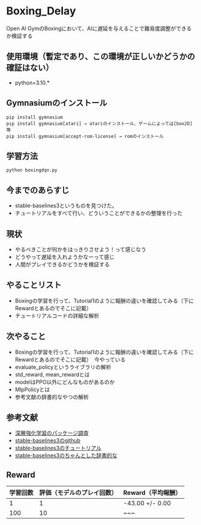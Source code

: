 # Boxing_Delay

Open AI GymのBoxingにおいて、AIに遅延を与えることで難易度調整ができるか検証する

## 使用環境（暫定であり、この環境が正しいかどうかの確証はない）

- python=3.10.*


## Gymnasiumのインストール
```
pip install gymnasium
pip install gymnasium[atari] → atariのインストール、ゲームによっては[box2D]等
pip install gymnasium[accept-rom-license] → romのインストール
```

## 学習方法
```
python boxingdqn.py
```

## 今までのあらすじ
- stable-baselines3というものを見つけた。
- チュートリアルをすべて行い、どういうことができるかの整理を行った

## 現状
- やるべきことが何かをはっきりさせよう！って感じなう
- どうやって遅延を入れようかなーって感じ
- 人間がプレイできるかどうかを検証する

## やることリスト
- Boxingの学習を行って、Tutorial1のように報酬の違いを確認してみる（下にRewardとあるのでそこに記載）
- チュートリアルコードの詳細な解析

## 次やること
- Boxingの学習を行って、Tutorial1のように報酬の違いを確認してみる（下にRewardとあるのでそこに記載）　今やっている
- evaluate_policyというライブラリの解析
- std_reward, mean_rewardとは
- modelはPPO以外にどんなものがあるのか
- MlpPolicyとは
- 参考文献の辞書的なやつの解析

## 参考文献
- [深層強化学習のパッケージ調査](https://qiita.com/s-inoue-git/items/edafea0bca155ce1e7a6)
- [stable-baselines3のgithub](https://github.com/DLR-RM/stable-baselines3)
- [stable-baselines3のチュートリアル](https://github.com/araffin/rl-tutorial-jnrr19)
- [stable-baselines3のちゃんとした辞書的な](https://stable-baselines3.readthedocs.io/en/master/index.html)

## Reward
| 学習回数 | 評価（モデルのプレイ回数）| Reward（平均報酬）|
| ---- | ---- | ---- |
| 1 | 1 | -43.00 +/- 0.00 |
| 100 |10|~~~|

